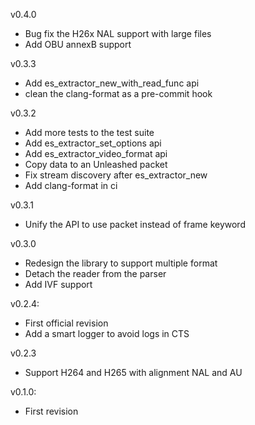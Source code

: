 v0.4.0
  - Bug fix the H26x NAL support with large files
  - Add OBU annexB support

v0.3.3
  - Add es_extractor_new_with_read_func api
  - clean the clang-format as a pre-commit hook

v0.3.2
  - Add more tests to the test suite
  - Add es_extractor_set_options api
  - Add es_extractor_video_format api
  - Copy data to an Unleashed packet
  - Fix stream discovery after es_extractor_new
  - Add clang-format in ci

v0.3.1
 - Unify the API to use packet instead of frame keyword

v0.3.0
 - Redesign the library to support multiple format
 - Detach the reader from the parser
 - Add IVF support

v0.2.4:
 - First official revision
 - Add a smart logger to avoid logs in CTS

v0.2.3
 - Support H264 and H265 with alignment NAL and AU

v0.1.0:
 - First revision
